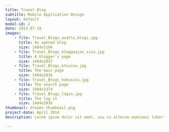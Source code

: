 ```yaml
---
title: Travel Blog
subtitle: Mobile Application Design
layout: default
modal-id: 2
date: 2013-07-18
images: 
    - file: Travel_Blogs_avattu_blogi.jpg
      title: An opened blog
      size: 1404x5104
    - file: Travel_Blogs_bloggaajan_sivu.jpg
      title: A blogger's page
      size: 1404x2837
    - file: Travel_Blogs_etusivu.jpg
      title: The main page
      size: 1404x2836
    - file: Travel_Blogs_hakusivu.jpg
      title: The search page
      size: 1404x3374
    - file: Travel_Blogs_login.jpg
      title: The log in
      size: 1404x2836
thumbnail: dreams-thumbnail.png
project-date: April 2014
description: Lorem ipsum dolor sit amet, usu cu alterum nominavi lobortis. At duo novum diceret. Tantas apeirian vix et, usu sanctus postulant inciderint ut, populo diceret necessitatibus in vim. Cu eum dicam feugiat noluisse.

---
```

